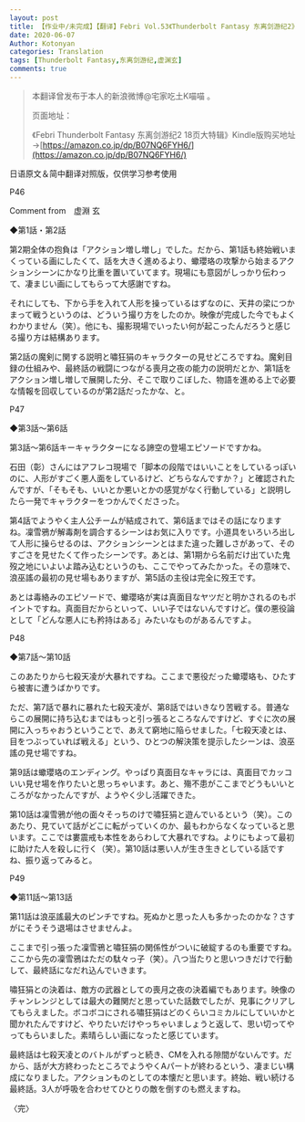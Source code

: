 ```yaml
---
layout: post
title: 【作业中/未完成】【翻译】Febri Vol.53《Thunderbolt Fantasy 东离剑游纪2》特辑 Comment from 虚渊玄
date: 2020-06-07
Author: Kotonyan
categories: Translation
tags: [Thunderbolt Fantasy,东离剑游纪,虚渊玄]
comments: true
---
```


>本翻译曾发布于本人的新浪微博@宅家吃土K喵喵 。
>
>页面地址：[]()
>
>《Febri Thunderbolt Fantasy 东离剑游纪2 18页大特辑》Kindle版购买地址→[https://amazon.co.jp/dp/B07NQ6FYH6/](https://amazon.co.jp/dp/B07NQ6FYH6/)

日语原文＆简中翻译对照版，仅供学习参考使用

P46

Comment from　虚淵 玄

◆第1話・第2話

第2期全体の抱負は「アクション増し増し」でした。だから、第1話も終始戦いまくっている画にしたくて、話を大きく進めるより、蠍瓔珞の攻撃から始まるアクションシーンにかなり比重を置いていてます。現場にも意図がしっかり伝わって、凄まじい画にしてもらって大感謝ですね。

それにしても、下から手を入れて人形を操っているはずなのに、天井の梁につかまって戦うというのは、どういう撮り方をしたのか。映像が完成した今でもよくわかりません（笑）。他にも、撮影現場でいったい何が起こったんだろうと感じる撮り方は結構あります。

第2話の魔剣に関する説明と嘯狂狷のキャラクターの見せどころですね。魔剣目録の仕組みや、最終話の戦闘につながる喪月之夜の能力の説明だとか、第1話をアクション増し増しで展開した分、そこで取りこぼした、物語を進める上で必要な情報を回収しているのが第2話だったかな、と。

P47

◆第3話〜第6話

第3話〜第6話キーキャラクターになる諦空の登場エピソードですかね。

石田（彰）さんにはアフレコ現場で「脚本の段階ではいいことをしているっぽいのに、人形がすごく悪人面をしているけど、どちらなんですか？」と確認されたんですが、「そもそも、いいとか悪いとかの感覚がなく行動している」と説明したら一発でキャラクターをつかんでくださった。

第4話でようやく主人公チームが結成されて、第6話まではその話になりますね。凜雪鴉が解毒剤を調合するシーンはお気に入りです。小道具をいろいろ出して人形に操らせるのは、アクションシーンとはまた違った難しさがあって、そのすごさを見せたくて作ったシーンです。あとは、第1期から名前だけ出ていた鬼歿之地にいよいよ踏み込むというのも、ここでやってみたかった。その意味で、浪巫謠の最初の見せ場もありますが、第5話の主役は完全に歿王です。

あとは毒絡みのエピソードで、蠍瓔珞が実は真面目なヤツだと明かされるのもポイントですね。真面目だからといって、いい子ではないんですけど。僕の悪役論として「どんな悪人にも矜持はある」みたいなものがあるんですよ。

P48

◆第7話〜第10話

このあたりから七殺天凌が大暴れですね。ここまで悪役だった蠍瓔珞も、ひたすら被害に遭うばかりです。

ただ、第7話で暴れに暴れた七殺天凌が、第8話ではいきなり苦戦する。普通ならこの展開に持ち込むまではもっと引っ張るところなんですけど、すぐに次の展開に入っちゃおうということで、あえて窮地に陥らせました。「七殺天凌とは、目をつぶっていれば戦える」という、ひとつの解決策を提示したシーンは、浪巫謠の見せ場ですね。

第9話は蠍瓔珞のエンディング。やっぱり真面目なキャラには、真面目でカッコいい見せ場を作りたいと思っちゃいます。あと、殤不患がここまでどうもいいところがなかったんですが、ようやく少し活躍できた。

第10話は凜雪鴉が他の面々そっちのけで嘯狂狷と遊んでいるという（笑）。このあたり、見ていて話がどこに転がっていくのか、最もわからなくなっていると思います。ここでは婁震戒も本性をあらわして大暴れですね。よりにもよって最初に助けた人を殺しに行く（笑）。第10話は悪い人が生き生きとしている話ですね、振り返ってみると。

P49

◆第11話〜第13話

第11話は浪巫謠最大のピンチですね。死ぬかと思った人も多かったのかな？さすがにそうそう退場はさせませんよ。

ここまで引っ張った凜雪鴉と嘯狂狷の関係性がついに破綻するのも重要ですね。ここから先の凜雪鴉はただの駄々っ子（笑）。八つ当たりと思いつきだけで行動して、最終話になだれ込んでいきます。

嘯狂狷との決着は、敵方の武器としての喪月之夜の決着編でもあります。映像のチャンレンジとしては最大の難関だと思っていた話数でしたが、見事にクリアしてもらえました。ボコボコにされる嘯狂狷はどのくらいコミカルにしていいかと聞かれたんですけど、やりたいだけやっちゃいましょうと返して、思い切ってやってもらいました。素晴らしい画になったと感じています。

最終話は七殺天凌とのバトルがずっと続き、CMを入れる隙間がないんです。だから、話が大方終わったところでようやくAパートが終わるという、凄まじい構成になりました。アクションものとしての本懐だと思います。終始、戦い続ける最終話。3人が呼吸を合わせてひとりの敵を倒すのも燃えますね。

〈完〉

